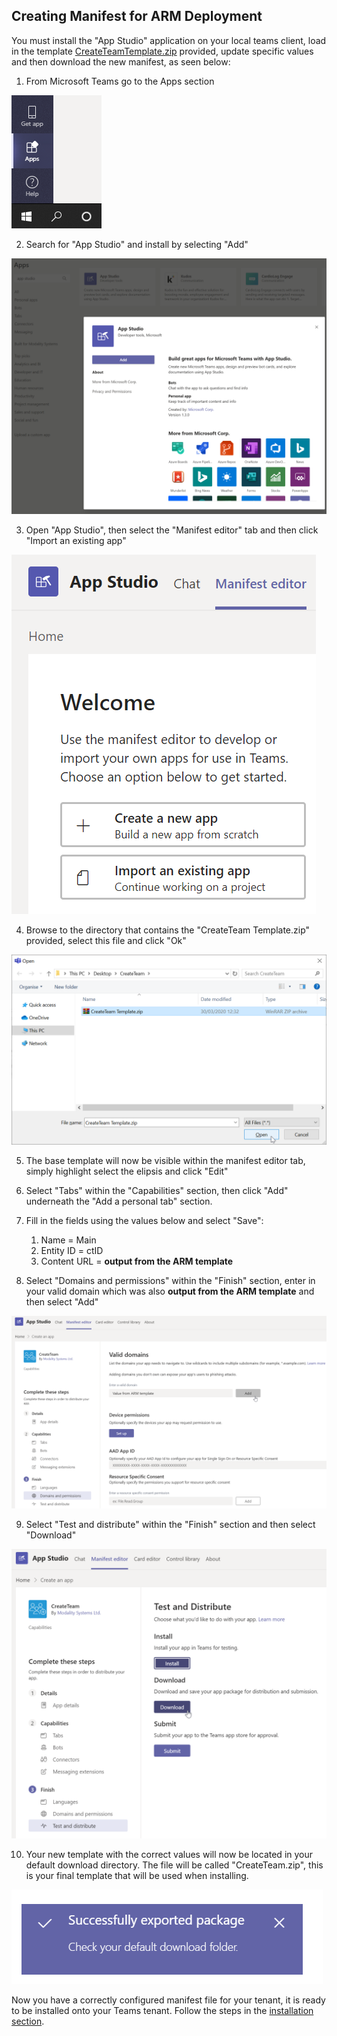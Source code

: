 ## Creating Manifest for ARM Deployment

You must install the "App Studio" application on your local teams client, load in the template [CreateTeamTemplate.zip](https://docs.modalitysoftware.com/CreateTeam/images/customerHosted/CreateTeamTemplate.zip) provided, update specific values and then download the new manifest, as seen below:

1. From Microsoft Teams go to the Apps section

![Screenshot](../images/teams-apps.png)

2. Search for "App Studio" and install by selecting "Add"

![Screenshot](../images/customerHosted/appStudioInstall.png)

3. Open "App Studio", then select the "Manifest editor" tab and then click "Import an existing app"

![Screenshot](../images/customerHosted/importApp.png)

4. Browse to the directory that contains the "CreateTeam Template.zip" provided, select this file and click "Ok"

![Screenshot](../images/customerHosted/openManifest.png)

5. The base template will now be visible within the manifest editor tab, simply highlight select the elipsis and click "Edit"

6. Select "Tabs" within the "Capabilities" section, then click "Add" underneath the "Add a personal tab" section.

7. Fill in the fields using the values below and select "Save":

   1. Name = Main
   2. Entity ID = ctID
   3. Content URL = **output from the ARM template**

8. Select "Domains and permissions" within the "Finish" section, enter in your valid domain which was also **output from the ARM template** and then select "Add"

![Screenshot](../images/customerHosted/validDomain.png)

9. Select "Test and distribute" within the "Finish" section and then select "Download"

![Screenshot](../images/customerHosted/downloadManifest.png)

10. Your new template with the correct values will now be located in your default download directory. The file will be called "CreateTeam.zip", this is your final template that will be used when installing.

![Screenshot](../images/customerHosted/downloaded.png)

Now you have a correctly configured manifest file for your tenant, it is ready to be installed onto your Teams tenant. Follow the steps in the [installation section](manifestInstall.md).
